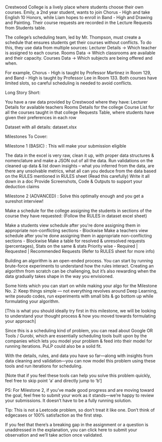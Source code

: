
Crestwood College is a lively place where students choose their own courses. Emily, a 2nd year student, wants to join Chorus - High and take English 10 Honors, while Liam hopes to enroll in Band - High and Drawing and Painting. Their course requests are recorded in the Lecture Requests from Students table.

The college’s scheduling team, led by Mr. Thompson, must create a schedule that ensures students get their courses without conflicts. To do this, they use data from multiple sources:
Lecturer Details → Which teacher is assigned to each course.
Rooms Data → Which classrooms are available and their capacity.
Courses Data → Which subjects are being offered and when.

For example, Chorus - High is taught by Professor Martinez in Room 129, and Band - High is taught by Professor Lee in Room 133. Both courses have limited slots, so careful scheduling is needed to avoid conflicts.

Long Story Short: 

You have a raw data provided by Crestwood where they have:
Lecturer Details for available teachers
Rooms Details for the college
Course List for all the courses taught in that college
Requests Table, where students have given their preferences in each row

Dataset with all details: dataset.xlsx

Milestones To Cover:

Milestone 1 (BASIC) : This will make your submission eligible

The data in the excel is very raw, clean it up, with proper data structures & nomenclature and make a JSON out of all the data.
Run validations on the cleaned up data & list down insights – what you inferred from the data, are there any unsolvable metrics, what all can you deduce from the data based on the RULES mentioned in RULES sheet (Read this carefully)
Write it all down in a doc
Provide Screenshots, Code & Outputs to support your deduction claims


Milestone 2 (ADVANCED) : Solve this optimally enough and you get a sureshot interview!

Make a schedule for the college assigning the students in sections of the course they have requested: (Follow the RULES in dataset excel sheet)

Make a students view schedule after you're done assigning them in appropriate non-conflicting sections - Blockwise
Make a teachers view schedule after you're done assigning them in appropriate non-conflicting sections - Blockwise
Make a table for resolved & unresolved requests (percentages), Stats on the same & stats Priority wise - Required | Requested | Recommended Requests (Refer to RULES sheet for more info)

Building an algorithm is an open-ended process. You can start by running brute-force experiments to understand how the rules interact. Creating an algorithm from scratch can be challenging, but it’s also rewarding when the data gradually takes shape in the way you envisioned.

Some hints which you can start on while making your algo for the Milestone No. 2:
Keep things simple — not everything revolves around Deep Learning, write pseudo codes, run experiments with small bits & go bottom up while formulating your algorithm. 

[This is what you should ideally try first in this milestone, we will be looking to understand your thought process & how you moved towards formulating your approach]

Since this is a scheduling kind of problem, you can read about Google OR Tools / Gurobi, which are essentially scheduling tools built upon by the companies which lets you model your problem & feed into their model for running iterations. PuLP could also be a solid fit.

With the details, rules, and data you have so far—along with insights from data cleaning and validation—you can now model this problem using these tools and run iterations for scheduling.

[Note that if you feel these tools can help you solve this problem quickly, feel free to skip point ‘a’ and directly jump to ‘b’]

PS: For Milestone 2, if you’ve made good progress and are moving toward the goal, feel free to submit your work as it stands—we’re happy to review your submissions. It doesn’t have to be a fully running solution.

Tip: This is not a Leetcode problem, so don’t treat it like one. Don’t think of edgecases or 100% satisfaction as the first step. 

If you feel that there’s a breaking gap in the assignment or a question is unaddressed in the explanation, you can click here to submit your observation and we’ll take action once validated. 
